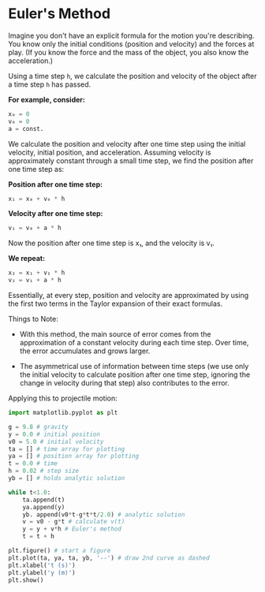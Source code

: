# Euler's Method
Imagine you don't have an explicit formula for the motion you're describing. You know only the initial conditions (position and velocity) and the forces at play. 
(If you know the force and the mass of the object, you also know the acceleration.)

Using a time step ```h```, we calculate the position and velocity of the object after a time step ```h``` has passed.

**For example, consider:**
```python
x₀ = 0
v₀ = 0
a = const.
```

We calculate the position and velocity after one time step using the initial velocity, initial position, and acceleration. Assuming velocity is approximately constant through a small time step, we find the position after one time step as:

**Position after one time step:**
```python
x₁ = x₀ + v₀ * h
```

**Velocity after one time step:**
```python
v₁ = v₀ + a * h
  ```

Now the position after one time step is x₁, and the velocity is v₁.

**We repeat:**
```python
x₂ = x₁ + v₁ * h  
v₂ = v₁ + a * h
```

Essentially, at every step, position and velocity are approximated by using the first two terms in the Taylor expansion of their exact formulas.

Things to Note:
* With this method, the main source of error comes from the approximation of a constant velocity during each time step. Over time, the error accumulates and grows larger.

* The asymmetrical use of information between time steps (we use only the initial velocity to calculate position after one time step, ignoring the change in velocity during that step) also contributes to the error.

Applying this to projectile motion:
```python
import matplotlib.pyplot as plt

g = 9.8 # gravity
y = 0.0 # initial position
v0 = 5.0 # initial velocity
ta = [] # time array for plotting
ya = [] # position array for plotting
t = 0.0 # time
h = 0.02 # step size
yb = [] # holds analytic solution

while t<1.0:
    ta.append(t)
    ya.append(y)
    yb. append(v0*t-g*t*t/2.0) # analytic solution
    v = v0 - g*t # calculate v(t)
    y = y + v*h # Euler's method
    t = t + h

plt.figure() # start a figure
plt.plot(ta, ya, ta, yb, '--') # draw 2nd curve as dashed
plt.xlabel('t (s)')
plt.ylabel('y (m)')
plt.show()
```

